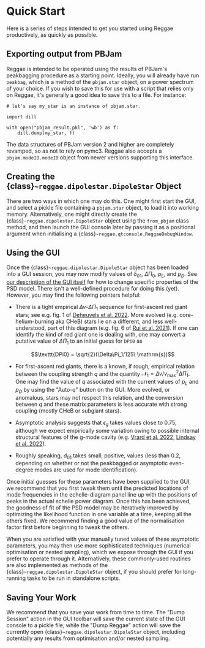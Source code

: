 # Quick Start

Here is a series of steps intended to get you started using Reggae productively, as quickly as possible.

## Exporting output from PBJam

Reggae is intended to be operated using the results of PBJam's peakbagging procedure as a starting point. Ideally, you will already have run `peakbag`, which is a method of the `pbjam.star` object, on a power spectrum of your choice. If you wish to save this for use with a script that relies only on Reggae, it's generally a good idea to save this to a file. For instance:

```
# let's say my_star is an instance of pbjam.star.

import dill

with open("pbjam_result.pkl", 'wb') as f:
	dill.dump(my_star, f)
```

The data structures of PBJam version 2 and higher are completely revamped, so as not to rely on pymc3. Reggae also accepts a `pbjam.modeID.modeID` object from newer versions supporting this interface.

## Creating the {class}`~reggae.dipolestar.DipoleStar` Object

There are two ways in which one may do this. One might first start the GUI, and select a pickle file containing a `pbjam.star` object, to load it into working memory. Alternatively, one might directly create the {class}`~reggae.dipolestar.DipoleStar` object using the `from_pbjam` class method, and then launch the GUI console later by passing it as a positional argument when initialising a {class}`~reggae.qtconsole.ReggaeDebugWindow`.

## Using the GUI

Once the {class}`~reggae.dipolestar.DipoleStar` object has been loaded into a GUI session, you may now modify values of $\delta_{01}$, $\Delta\Pi_0$, $p_L$, and $p_D$. See [our description of the GUI itself](project:usage.md) for how to change specific properties of the PSD model. There isn't a well-defined procedure for doing this (yet). However, you may find the following pointers helpful:

- There is a tight empirical $\Delta\nu$-$\Delta\Pi_1$ sequence for first-ascent red giant stars; see e.g. fig. 1 of [Deheuvels et al. 2022](https://ui.adsabs.harvard.edu/abs/2022A%26A...659A.106D/abstract). More evolved (e.g. core-helium-burning aka CHeB) stars lie on a different, and less well-understood, part of this diagram (e.g. fig. 6 of [Rui et al. 2021](https://ui.adsabs.harvard.edu/abs/2021MNRAS.508.1618R/abstract)). If one can identify the kind of red giant one is dealing with, one may convert a putative value of $\Delta\Pi_1$ to an initial guess for `DPi0` as

$$\texttt{DPi0} = \sqrt{2}(\Delta\Pi_1/125\ \mathrm{s})$$

- For first-ascent red giants, there is a known, if rough, empirical relation between the coupling strength $q$ and the quantity $\mathcal{N}_1 = \Delta\nu / \nu_\text{max}^2 \Delta\Pi_1$. One may find the value of $q$ associated with the current values of $p_L$ and $p_D$ by using the "Auto-q" button on the GUI. More evolved, or anomalous, stars may not respect this relation, and the conversion between $q$ and these matrix parameters is less accurate with strong coupling (mostly CHeB or subgiant stars).

- Asymptotic analysis suggests that $\epsilon_g$ takes values close to 0.75, although we expect empirically some variation owing to possible internal structural features of the g-mode cavity (e.g. [Vrard et al. 2022](https://ui.adsabs.harvard.edu/abs/2022NatCo..13.7553V/abstract), [Lindsay et al. 2022](https://ui.adsabs.harvard.edu/abs/2022ApJ...931..116L/abstract)).

- Roughly speaking, $d_{01}$ takes small, positive, values (less than 0.2, depending on whether or not the peakbagged or asymptotic even-degree modes are used for mode identification).

Once initial guesses for these parameters have been supplied to the GUI, we recommend that you first tweak them until the predicted locations of mode frequencies in the echelle-diagram panel line up with the positions of peaks in the actual echelle power diagram. Once this has been achieved, the goodness of fit of the PSD model may be iteratively improved by optimizing the likelihood function in one variable at a time, keeping all the others fixed. We recommend finding a good value of the normalisation factor first before beginning to tweak the others.

When you are satisfied with your manually tuned values of these asymptotic parameters, you may then use more sophisticated techniques (numerical optimisation or nested sampling), which we expose through the GUI if you prefer to operate through it. Alternatively, these commonly-used routines are also implemented as methods of the {class}`~reggae.dipolestar.DipoleStar` object, if you should prefer for long-running tasks to be run in standalone scripts.

## Saving Your Work

We recommend that you save your work from time to time. The "Dump Session" action in the GUI toolbar will save the current state of the GUI console to a pickle file, while the "Dump Reggae" action will save the currently open {class}`~reggae.dipolestar.DipoleStar` object, including potentially any results from optimisation and/or nested sampling.